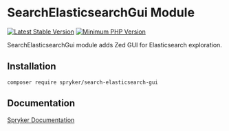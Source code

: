# SearchElasticsearchGui Module
[![Latest Stable Version](https://poser.pugx.org/spryker/search-elasticsearch-gui/v/stable.svg)](https://packagist.org/packages/spryker/search-elasticsearch-gui)
[![Minimum PHP Version](https://img.shields.io/badge/php-%3E%3D%207.4-8892BF.svg)](https://php.net/)

SearchElasticsearchGui module adds Zed GUI for Elasticsearch exploration.

## Installation

```
composer require spryker/search-elasticsearch-gui
```

## Documentation

[Spryker Documentation](https://docs.spryker.com)
